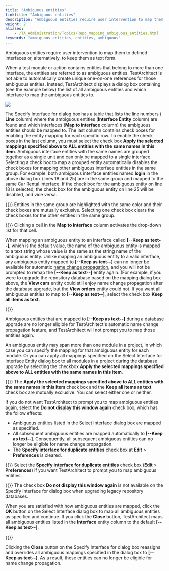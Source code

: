 ```yaml
--- 
title: "Ambiguous entities"
linktitle: "Ambiguous entities"
description: "Ambiguous entities require user intervention to map them to defined interfaces or, alternatively, to keep them as text form."
weight: 2
aliases: 
    - /TA_Administration/Topics/Repo_mapping_ambiguous_entities.html
keywords: "ambiguous entities, entities, ambiguous"
---
```


Ambiguous entities require user intervention to map them to defined interfaces or, alternatively, to keep them as text form.

When a test module or action contains entities that belong to more than one interface, the entities are referred to as ambiguous entities. TestArchitect is not able to automatically create unique one-on-one references for those ambiguous entities. Instead, TestArchitect displays a dialog box containing \(see the example below\) the list of all ambiguous entities and which interface to map the ambiguous entities to.

![](/images/TA_Administration/Images/select_entity_interface.png)

The Specify Interface for dialog box has a table that lists the line numbers \( **Line** column\) where the ambiguous entities \(**Interface Entity** column\) are found and which interfaces \(**Map to interface** column\) the ambiguous entities should be mapped to. The last column contains check boxes for enabling the entity mapping for each specific row. To enable the check boxes in the last column, you must select the check box **Apply the selected mappings specified above to ALL entities with the same names in this item**. Ambiguous interface entities with the same names are grouped together as a single unit and can only be mapped to a single interface. Selecting a check box to map a grouped entity automatically disables the check boxes for mapping other ambiguous interface entities in the same group. For example, both ambiguous interface entities named **login** in the above dialog box \(lines 18 and 25\) are in the same group and mapped to the same Car Rental interface. If the check box for the ambiguous entity on line 18 is selected, the check box for the ambiguous entity on line 25 will be disabled, and vice versa.

{{<tip>}} Entities in the same group are highlighted with the same color and their check boxes are mutually exclusive. Selecting one check box clears the check boxes for the other entities in the same group.

{{<tip>}} Clicking a cell in the **Map to interface** column activates the drop-down list for that cell.

When mapping an ambiguous entity to an interface called **\[--Keep as text--\]**, which is the default value, the name of the ambiguous entity is mapped to a text string whose value is the same as the string name of the ambiguous entity. Unlike mapping an ambiguous entity to a valid interface, any ambiguous entity mapped to **\[--Keep as text--\]** can no longer be available for automatic [name change propagation](/user-guide/projects-and-project-items/project-items/name-change-propagation), and you will not be prompted to remap the **\[--Keep as text--\]** entity again. \(For example, if you were to upgrade the repository database based on the mapping dialog box above, the **View cars** entity could still enjoy name change propagation after the database upgrade, but the **View orders** entity could not. If you want all ambiguous entities to map to **\[--Keep as text--\]**, select the check box **Keep all items as text**.

{{<caution>}}

Ambiguous entities that are mapped to **\[--Keep as text--\]** during a database upgrade are no longer eligible for TestArchitect's automatic name change propagation feature, and TestArchitect will not prompt you to map those entities again.

An ambiguous entity may span more than one module in a project, in which case you can specify the mapping for that ambiguous entity for each module. Or you can apply all mappings specified on the Select Interface for Interface Entity dialog box to all modules in a project during the database upgrade by selecting the checkbox **Apply the selected mappings specified above to ALL entities with the same names in this item**.

{{<tip>}} The **Apply the selected mappings specified above to ALL entities with the same names in this item** check box and the **Keep all items as text** check box are mutually exclusive. You can select either one or neither.

If you do not want TestArchitect to prompt you to map ambiguous entities again, select the **Do not display this window again** check box, which has the follow effects:

-   Ambiguous entities listed in the Select Interface dialog box are mapped as specified.
-   All subsequent ambiguous entities are mapped automatically to **\[--Keep as text--\]**. Consequently, all subsequent ambiguous entities can no longer be eligible for name change propagation.
-   The **Specify interface for duplicate entities** check box at **Edit** \> **Preferences** is cleared.

{{<tip>}} Select the [**Specify interface for duplicate entities**](/user-guide/getting-started/working-with-testarchitect-client/advanced-features-of-testarchitect-client/preferences) check box \(**Edit** \> **Preferences**\) if you want TestArchitect to prompt you to map ambiguous entities.

{{<note>}} The check box **Do not display this window again** is not available on the Specify Interface for dialog box when upgrading legacy repository databases.

When you are satisfied with how ambiguous entities are mapped, click the **OK** button on the Select Interface dialog box to map all ambiguous entities as specified and continue. If you click the **Close** button, TestArchitect maps all ambiguous entities listed in the **Interface** entity column to the default **\[--Keep as text--\]**.

{{<caution>}}

Clicking the **Close** button on the Specify Interface for dialog box reassigns and overrides all ambiguous mappings specified in the dialog box to **\[--Keep as text--\]**. As a result, these entities can no longer be eligible for name change propagation.



